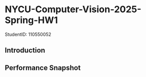 # NYCU-Computer-Vision-2025-Spring-HW1
StudentID: 110550052
## Introduction
## Performance Snapshot 
